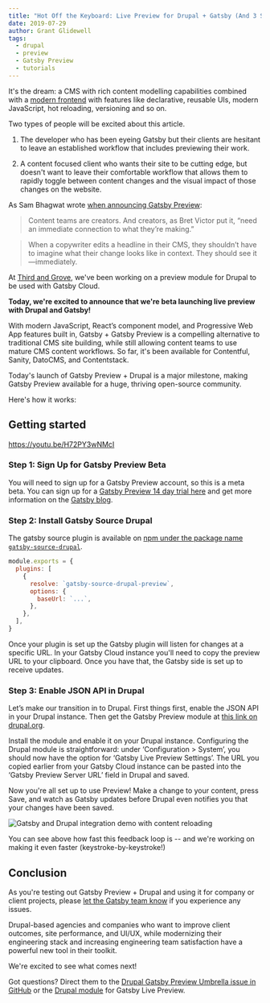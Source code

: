 ```yaml
---
title: "Hot Off the Keyboard: Live Preview for Drupal + Gatsby (And 3 Steps to Get Started)"
date: 2019-07-29
author: Grant Glidewell
tags:
  - drupal
  - preview
  - Gatsby Preview
  - tutorials
---
```


It's the dream: a CMS with rich content modelling capabilities combined with a [modern frontend](/blog/2018-10-11-rise-of-modern-web-development/) with features like declarative, reusable UIs, modern JavaScript, hot reloading, versioning and so on.

Two types of people will be excited about this article.

1. The developer who has been eyeing Gatsby but their clients are hesitant to leave an established workflow that includes previewing their work.

2. A content focused client who wants their site to be cutting edge, but doesn't want to leave their comfortable workflow that allows them to rapidly toggle between content changes and the visual impact of those changes on the website.

As Sam Bhagwat wrote [when announcing Gatsby Preview](/blog/2018-07-17-announcing-gatsby-preview/):

> Content teams are creators. And creators, as Bret Victor put it, “need an immediate connection to what they’re making.”

> When a copywriter edits a headline in their CMS, they shouldn’t have to imagine what their change looks like in context. They should see it—immediately.

At [Third and Grove](https://www.thirdandgrove.com/), we've been working on a preview module for Drupal to be used with Gatsby Cloud.

**Today, we're excited to announce that we're beta launching live preview with Drupal and Gatsby!**

With modern JavaScript, React’s component model, and Progressive Web App features built in, Gatsby + Gatsby Preview is a compelling alternative to traditional CMS site building, while still allowing content teams to use mature CMS content workflows. So far, it's been available for Contentful, Sanity, DatoCMS, and Contentstack.

Today's launch of Gatsby Preview + Drupal is a major milestone, making Gatsby Preview available for a huge, thriving open-source community.

Here's how it works:

## Getting started

<https://youtu.be/H72PY3wNMcI>

### Step 1: Sign Up for Gatsby Preview Beta

You will need to sign up for a Gatsby Preview account, so this is a meta beta. You can sign up for a [Gatsby Preview 14 day trial here](https://www.gatsbyjs.com/preview/?_ga=2.156650491.1704520703.1561474285-32798346.1550767689) and get more information on the [Gatsby blog](/blog/2019-03-22-introducing-gatsby-preview-beta/).

### Step 2: Install Gatsby Source Drupal

The gatsby source plugin is available on [npm under the package name `gatsby-source-drupal`](https://www.npmjs.com/package/gatsby-source-drupal).

```javascript:title=gatsby-config.js
module.exports = {
  plugins: [
    {
      resolve: `gatsby-source-drupal-preview`,
      options: {
        baseUrl: `...`,
      },
    },
  ],
}
```

Once your plugin is set up the Gatsby plugin will listen for changes at a specific URL. In your Gatsby Cloud instance you'll need to copy the preview URL to your clipboard. Once you have that, the Gatsby side is set up to receive updates.

### Step 3: Enable JSON API in Drupal

Let’s make our transition in to Drupal. First things first, enable the JSON API in your Drupal instance. Then get the Gatsby Preview module at [this link on drupal.org](https://www.drupal.org/project/gatsby).

Install the module and enable it on your Drupal instance. Configuring the Drupal module is straightforward: under ‘Configuration > System’, you should now have the option for ‘Gatsby Live Preview Settings’. The URL you copied earlier from your Gatsby Cloud instance can be pasted into the ‘Gatsby Preview Server URL’ field in Drupal and saved.

Now you're all set up to use Preview! Make a change to your content, press Save, and watch as Gatsby updates before Drupal even notifies you that your changes have been saved.

![Gatsby and Drupal integration demo with content reloading](./gatsby-drupal.gif)

You can see above how fast this feedback loop is -- and we're working on making it even faster (keystroke-by-keystroke!)

## Conclusion

As you're testing out Gatsby Preview + Drupal and using it for company or client projects, please [let the Gatsby team know](https://www.gatsbyjs.com/contact-us/) if you experience any issues.

Drupal-based agencies and companies who want to improve client outcomes, site performance, and UI/UX, while modernizing their engineering stack and increasing engineering team satisfaction have a powerful new tool in their toolkit.

We're excited to see what comes next!

Got questions? Direct them to the [Drupal Gatsby Preview Umbrella issue in GitHub](https://github.com/gatsbyjs/gatsby/issues/14933) or the [Drupal module](https://www.drupal.org/project/gatsby) for Gatsby Live Preview.
